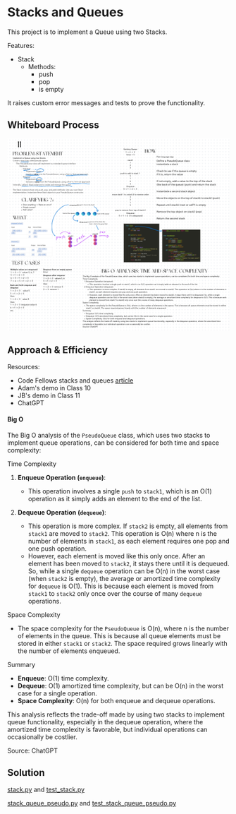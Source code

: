 # Stacks and Queues
This project is to implement a Queue using two Stacks.

Features:

- Stack
  - Methods:
    - push
    - pop
    - is empty

It raises custom error messages and tests to prove the functionality.

## Whiteboard Process

![Whiteboard](/python/docs/stack_queue_pseudo/codechal-11.png)

## Approach & Efficiency

Resources:
- Code Fellows stacks and queues [article](https://codefellows.github.io/common_curriculum/data_structures_and_algorithms/Code_401/class-10/resources/stacks_and_queues.html)
- Adam's demo in Class 10
- JB's demo in Class 11
- ChatGPT

#### Big O

The Big O analysis of the `PseudoQueue` class, which uses two stacks to implement queue operations, can be considered for both time and space complexity:

Time Complexity

1. **Enqueue Operation (`enqueue`)**:
   - This operation involves a single `push` to `stack1`, which is an O(1) operation as it simply adds an element to the end of the list.

2. **Dequeue Operation (`dequeue`)**:
   - This operation is more complex. If `stack2` is empty, all elements from `stack1` are moved to `stack2`. This operation is O(n) where n is the number of elements in `stack1`, as each element requires one pop and one push operation.
   - However, each element is moved like this only once. After an element has been moved to `stack2`, it stays there until it is dequeued. So, while a single `dequeue` operation can be O(n) in the worst case (when `stack2` is empty), the average or amortized time complexity for `dequeue` is O(1). This is because each element is moved from `stack1` to `stack2` only once over the course of many `dequeue` operations.

Space Complexity

- The space complexity for the `PseudoQueue` is O(n), where n is the number of elements in the queue. This is because all queue elements must be stored in either `stack1` or `stack2`. The space required grows linearly with the number of elements enqueued.

Summary

- **Enqueue**: O(1) time complexity.
- **Dequeue**: O(1) amortized time complexity, but can be O(n) in the worst case for a single operation.
- **Space Complexity**: O(n) for both enqueue and dequeue operations.

This analysis reflects the trade-off made by using two stacks to implement queue functionality, especially in the dequeue operation, where the amortized time complexity is favorable, but individual operations can occasionally be costlier.

Source: ChatGPT


## Solution
[stack.py](/python/data_structures/stack.py)
and [test_stack.py](/python/tests/data_structures/test_stack.py)

[stack_queue_pseudo.py](/python/code_challenges/stack_queue_pseudo.py)
and [test_stack_queue_pseudo.py](/python/tests/code_challenges/test_stack_queue_pseudo.py)
